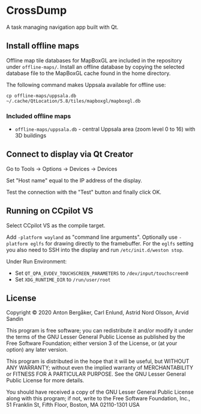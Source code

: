# CrossDump

A task managing navigation app built with Qt.

## Install offline maps

Offline map tile databases for MapBoxGL are included in the repository under `offline-maps/`.
Install an offline database by copying the selected database file to the MapBoxGL cache found in the home directory.

The following command makes Uppsala available for offline use:

```
cp offline-maps/uppsala.db ~/.cache/QtLocation/5.8/tiles/mapboxgl/mapboxgl.db
```

### Included offline maps

- `offline-maps/uppsala.db` - central Uppsala area (zoom level 0 to 16) with 3D buildings

## Connect to display via Qt Creator

Go to Tools -> Options -> Devices -> Devices

Set "Host name" equal to the IP address of the display.

Test the connection with the "Test" button and finally click OK.

## Running on CCpilot VS

Select CCpilot VS as the compile target.

Add `-platform wayland` as "command line arguments". Optionally use `-platform eglfs` for drawing directly to the framebuffer. For the `eglfs` setting you also need to SSH into the display and run `/etc/init.d/weston stop`.

Under Run Environment:

- Set `QT_QPA_EVDEV_TOUCHSCREEN_PARAMETERS` to `/dev/input/touchscreen0`
- Set `XDG_RUNTIME_DIR` to `/run/user/root`

## License

Copyright © 2020 Anton Bergåker, Carl Enlund, Astrid Nord Olsson, Arvid Sandin

This program is free software; you can redistribute it and/or modify
it under the terms of the GNU Lesser General Public License as published by
the Free Software Foundation; either version 3 of the License, or
(at your option) any later version.

This program is distributed in the hope that it will be useful,
but WITHOUT ANY WARRANTY; without even the implied warranty of
MERCHANTABILITY or FITNESS FOR A PARTICULAR PURPOSE.  See the
GNU Lesser General Public License for more details.

You should have received a copy of the GNU Lesser General Public License
along with this program; if not, write to the Free Software
Foundation, Inc., 51 Franklin St, Fifth Floor, Boston, MA  02110-1301  USA
